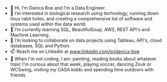 - 👋 Hi, I’m Danica Boe and I'm a Data Engineer.
- 👀 I’m interested in biological research using technology, running down linux rabit holes, and creating a comprehensive list of software and systems used within the data world.
- 🌱 I’m currently learning SQL, BeautifulSoup, AWS, REST API's and Machine Learning.
- 💞️ I’m looking to collaborate on data projects using Tableau, API's, cloud databases, SQL and Python. 
- 📫 Reach me on Linkedin at www.linkedin.com/in/danica-boe
- 🎨 When I'm not coding, I am: painting, reading books about whatever topic I'm curious about that week, playing soccer, dancing Zouk or WCSwing, visiting my CASA kiddo and spending time outdoors with friends.

<!---
danicaboe/danicaboe is a ✨ special ✨ repository because its `README.md` (this file) appears on your GitHub profile.
You can click the Preview link to take a look at your changes.
--->
